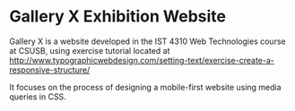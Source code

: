 # Gallery X Exhibition Website

Gallery X is a website developed in the IST 4310 Web Technologies course at CSUSB,
using exercise tutorial located at http://www.typographicwebdesign.com/setting-text/exercise-create-a-responsive-structure/

It focuses on the process of designing a mobile-first website using media queries in CSS.